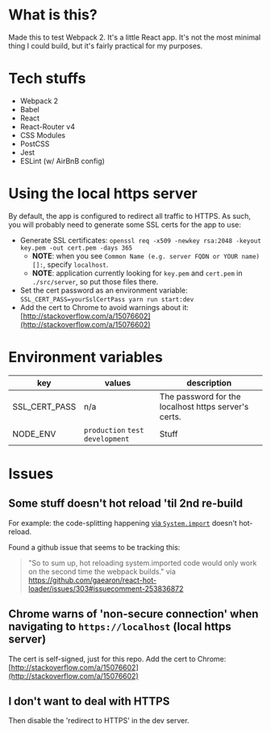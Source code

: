 # What is this?

Made this to test Webpack 2. It's a little React app. It's not the most minimal thing I could build, but it's fairly practical for my purposes.

# Tech stuffs

- Webpack 2
- Babel
- React
- React-Router v4
- CSS Modules
- PostCSS
- Jest
- ESLint (w/ AirBnB config)

# Using the local https server

By default, the app is configured to redirect all traffic to HTTPS. As such, you will probably need to generate some SSL certs for the app to use:

- Generate SSL certificates: `openssl req -x509 -newkey rsa:2048 -keyout key.pem -out cert.pem -days 365`
	- **NOTE**: when you see `Common Name (e.g. server FQDN or YOUR name) []:`, specify `localhost`.
  - **NOTE**: application currently looking for `key.pem` and `cert.pem` in `./src/server`, so put those files there.
- Set the cert password as an environment variable: `SSL_CERT_PASS=yourSslCertPass yarn run start:dev`
- Add the cert to Chrome to avoid warnings about it: [http://stackoverflow.com/a/15076602](http://stackoverflow.com/a/15076602)

# Environment variables

| key           | values | description                                          |
|---------------|------------------------------------------------------|-----|
| SSL_CERT_PASS | n/a | The password for the localhost https server's certs. |
| NODE_ENV | `production` `test` `development` | Stuff |

# Issues

## Some stuff doesn't hot reload 'til 2nd re-build

For example: the code-splitting happening [via `System.import`](https://github.com/tsnieman/webpack2test/blob/6be5a1e87e38e4c509f765a6ef92c0b3825cc7c8/src/components/app/RootRouter/RootRouter.jsx#L23) doesn't hot-reload.

Found a github issue that seems to be tracking this:

> "So to sum up, hot reloading system.imported code would only work on the second time the webpack builds."
via  https://github.com/gaearon/react-hot-loader/issues/303#issuecomment-253836872

## Chrome warns of 'non-secure connection' when navigating to `https://localhost` (local https server)

The cert is self-signed, just for this repo. Add the cert to Chrome: [http://stackoverflow.com/a/15076602](http://stackoverflow.com/a/15076602)

## I don't want to deal with HTTPS

Then disable the 'redirect to HTTPS' in the dev server.
